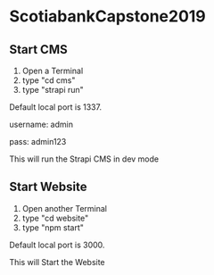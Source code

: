 # ScotiabankCapstone2019

## Start CMS
1. Open a Terminal
2. type "cd cms"
3. type "strapi run"

Default local port is 1337.

username: admin

pass: admin123

This will run the Strapi CMS in dev mode

## Start Website
1. Open another Terminal
2. type "cd website"
3. type "npm start"

Default local port is 3000.

This will Start the Website

